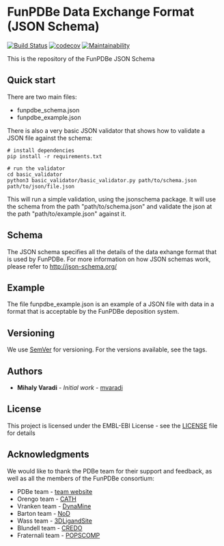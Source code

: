 FunPDBe Data Exchange Format (JSON Schema)
=====
[![Build Status](https://travis-ci.com/PDBe-KB/funpdbe-schema.svg?branch=master)](https://travis-ci.com/PDBe-KB/funpdbe-schema)
[![codecov](https://codecov.io/gh/PDBe-KB/funpdbe-schema/branch/master/graph/badge.svg?token=EOQT5D0I49)](https://codecov.io/gh/PDBe-KB/funpdbe-schema)
[![Maintainability](https://api.codeclimate.com/v1/badges/9da3c56481123d4f9225/maintainability)](https://codeclimate.com/github/PDBe-KB/funpdbe-schema/maintainability)

This is the repository of the FunPDBe JSON Schema

Quick start
-----------

There are two main files:

* funpdbe_schema.json
* funpdbe_example.json

There is also a very basic JSON validator that shows how to validate a JSON file against the schema:

```
# install dependencies
pip install -r requirements.txt

# run the validator
cd basic_validator
python3 basic_validator/basic_validator.py path/to/schema.json path/to/json/file.json
```

This will run a simple validation, using the jsonschema package. It will use the schema from the path "path/to/schema.json" and validate the json at the path "path/to/example.json" against it.

Schema
------

The JSON schema specifies all the details of the data exhange format that is used by FunPDBe. For more information on how JSON schemas work, please refer to http://json-schema.org/

Example
-------

The file funpdbe_example.json is an example of a JSON file with data in a format that is acceptable by the FunPDBe deposition system.

## Versioning

We use [SemVer](http://semver.org/) for versioning. For the versions available, see the tags.

## Authors

* **Mihaly Varadi** - *Initial work* - [mvaradi](https://gitlab.ebi.ac.uk/mvaradi)

## License

This project is licensed under the EMBL-EBI License - see the [LICENSE](LICENSE) file for details

## Acknowledgments

We would like to thank the PDBe team for their support and feedback, as well as all the members of the FunPDBe consortium:

* PDBe team - [team website](https://www.ebi.ac.uk/services/teams/pdbe)
* Orengo team - [CATH](http://www.cathdb.info/)
* Vranken team - [DynaMine](http://dynamine.ibsquare.be/)
* Barton team - [NoD](http://www.compbio.dundee.ac.uk/www-nod/)
* Wass team - [3DLigandSite](http://www.sbg.bio.ic.ac.uk/3dligandsite/)
* Blundell team - [CREDO](http://marid.bioc.cam.ac.uk/credo)
* Fraternali team - [POPSCOMP](https://mathbio.crick.ac.uk/wiki/POPSCOMP)
